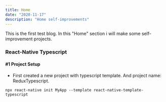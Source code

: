 ```yaml
---
title: Home
date: "2020-11-17"
description: "Home self-improvements"
---
```


This is the first test blog. In this "Home" section i will make some self-improvement projects.

### React-Native Typescript

#### #1 Project Setup

- First created a new project with typescript template. And project name: ReduxTypescript.

```
npx react-native init MyApp --template react-native-template-typescript
```
